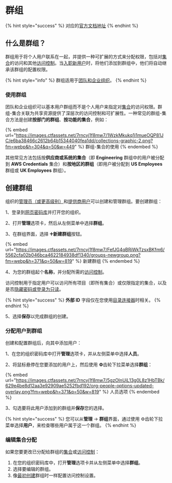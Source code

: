 # 群组

{% hint style="success" %}
对应的[官方文档地址](https://bitwarden.com/help/article/about-groups/)
{% endhint %}

## 什么是群组？ <a href="#what-are-groups" id="what-are-groups"></a>

群组用于将个人用户联系在一起，并提供一种可扩展的方式来分配权限，包括对[集合](collections.md)的访问和其他[访问控制](user-types-and-access-control.md#access-control)。当[入职新用户](user-management.md)时，将他们添加到群组中，他们将自动继承该群组的配置权限。

{% hint style="info" %}
群组适用于[团队和企业组织](organizations.md#types-of-organizations)。
{% endhint %}

### 使用群组 <a href="#using-groups" id="using-groups"></a>

团队和企业组织可以基本用户群组而不是个人用户来指定对[集合](collections.md)的访问权限。群组-集合关联为共享资源提供了深层次的访问控制和可扩展性。一种常见的群组-集合方法是创建**按部门的群组**、**按功能的集合**，例如：

{% embed url="https://images.ctfassets.net/7rncvj1f8mw7/1WzkMkukq1i1mueOQP81JC/e6ba38466c2612b64b15344040fea1dd/collections-graphic-2.png?fm=webp&h=304&q=50&w=449" %}
群组-集合的使用
{% endembed %}

其他常见方法包括按**供应商或系统的集合**（即 **Engineering** 群组中的用户被分配到 **AWS Credentials** 集合）和**按地区的群组**（即用户被分配到 **US Employees** 群组或 **UK Employees** 群组）。

## 创建群组 <a href="#create-a-group" id="create-a-group"></a>

组织的[管理员（或更高级别）](user-types-and-access-control.md)和[提供商用户](../provider-portal/provider-users.md#provider-user-types)可以创建和管理群组。要创建群组：

1、登录到[网页密码库](https://vault.bitwarden.com/)并打开您的组织。

2、打开**管理**选项卡，然后从左侧菜单中选择**群组**。

3、在群组界面，选择 **🞤新建群组**按钮。

{% embed url="https://images.ctfassets.net/7rncvj1f8mw7/FefJG4qBRiWkTzsxBKfm6/5562cfa02b046bca4622184938df1340/groups-newgroup.png?fm=webp&h=371&q=50&w=819" %}
新建群组
{% endembed %}

4、为您的群组起个**名称**，并分配所需的[访问控制](user-types-and-access-control.md#access-control)。

访问控制用于指定用户可以访问所有项目（即所有集合）或仅限指定的集合，以及是否[隐藏密码或登录为只读](user-types-and-access-control.md#granular-access-control)。

{% hint style="success" %}
**外部 ID** 字段仅在您使用[目录连接器](../directory-connector/about-directory-connector.md)时相关。
{% endhint %}

5、选择**保存**以完成群组的创建。

### 分配用户到群组 <a href="#assign-users-to-group-s" id="assign-users-to-group-s"></a>

创建和配置群组后，向其中添加用户：

1、在您的组织密码库中打开**管理**选项卡，并从左侧菜单中选择**人员**。

2、将鼠标悬停在您要添加的用户上，然后使用 **⚙️**齿轮下拉菜单选择**群组**：

{% embed url="https://images.ctfassets.net/7rncvj1f8mw7/5gzOInUiL13g0L8z1HbTBk/629e4be8d12aa3e92909ae5252fbd192/org-people-options-updated-overlay.png?fm=webp&h=371&q=50&w=819" %}
人员选项
{% endembed %}

3、勾选要将此用户添加到的群组并**保存**您的选择。

{% hint style="success" %}
您可以从**管理** → **群组**界面，通过使用 ⚙️齿轮下拉菜单选择**用户**，来检查哪些用户属于这一个群组。
{% endhint %}

### 编辑集合分配 <a href="#edit-collections-assignments" id="edit-collections-assignments"></a>

如果您要更改已分配给群组的[集合](collections.md)或[访问控制](user-types-and-access-control.md#access-control)：

1. 在您的组织密码库中，打开**管理**选项卡并从左侧菜单中选择**群组**。
2. 选择要编辑的群组。
3. 像[最初创建](groups.md#create-a-group)群组时一样配置访问控制设置。
